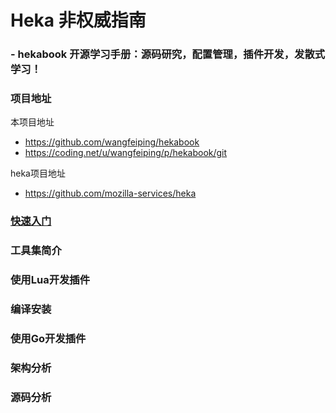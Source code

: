 # Heka 非权威指南

### - hekabook 开源学习手册：源码研究，配置管理，插件开发，发散式学习！

### 项目地址

本项目地址

* https://github.com/wangfeiping/hekabook
* https://coding.net/u/wangfeiping/p/hekabook/git

heka项目地址

* https://github.com/mozilla-services/heka

### [快速入门](doc/getting_started.md "快速入门")
### 工具集简介
### 使用Lua开发插件
### 编译安装
### 使用Go开发插件
### 架构分析
### 源码分析
